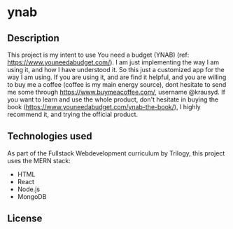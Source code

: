 # ynab
## Description
This project is my intent to use You need a budget (YNAB) (ref: https://www.youneedabudget.com/).
I am just implementing the way I am using it, and how I have understood it. So this just a customized app for the way I am using. If you are using it, and are find it helpful, and you are willing to buy me a coffee (coffee is my main energy source), dont hesitate to send me some through https://www.buymeacoffee.com/, username @krausyd.
If you want to learn and use the whole product, don't hesitate in buying the book (https://www.youneedabudget.com/ynab-the-book/), I highly recommend it, and trying the official product.
## Technologies used
As part of the Fullstack Webdevelopment curriculum by Trilogy, this project uses the MERN stack:
* HTML
* React
* Node.js
* MongoDB
## License